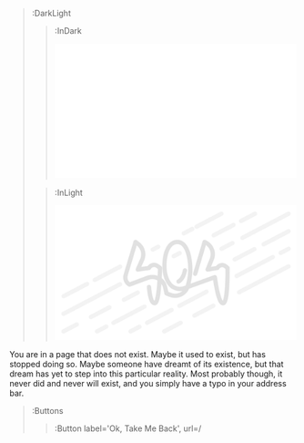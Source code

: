 > :DarkLight
> > :InDark
> >
> > ![Banner](/img/404-dark.svg)
>
> > :InLight
> >
> > ![Banner](/img/404.svg)

You are in a page that does not exist. Maybe it used to exist, but has stopped doing so. Maybe someone
have dreamt of its existence, but that dream has yet to step into this particular reality. Most probably
though, it never did and never will exist, and you simply have a typo in your address bar.

> :Buttons
> > :Button label='Ok, Take Me Back', url=/